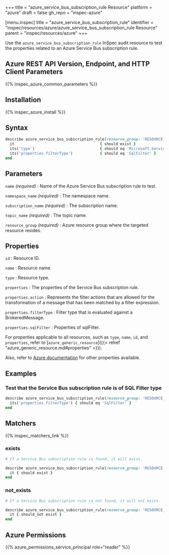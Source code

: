 +++
title = "azure_service_bus_subscription_rule Resource"
platform = "azure"
draft = false
gh_repo = "inspec-azure"

[menu.inspec]
title = "azure_service_bus_subscription_rule"
identifier = "inspec/resources/azure/azure_service_bus_subscription_rule Resource"
parent = "inspec/resources/azure"
+++

Use the `azure_service_bus_subscription_rule` InSpec audit resource to test the properties related to an Azure Service Bus subscription rule.

## Azure REST API Version, Endpoint, and HTTP Client Parameters

{{% inspec_azure_common_parameters %}}

## Installation

{{% inspec_azure_install %}}

## Syntax

```ruby
describe azure_service_bus_subscription_rule(resource_group: 'RESOURCE_GROUP', namespace_name: 'NAMESPACE_NAME', subscription_name: "SUBSCRIPTION_NAME", topic_name: 'TOPIC_NAME', name: 'SUBSCRIPTION_RULE_NAME') do
  it                                      { should exist }
  its('type')                             { should eq 'Microsoft.ServiceBus/Namespaces/Topics/Subscriptions/Rules' }
  its('properties.filterType')            { should eq 'SqlFilter' }
end
```

## Parameters

`name` _(required)_
: Name of the Azure Service Bus subscription rule to test.

`namespace_name` _(required)_
: The namespace name.

`subscription_name` _(required)_
: The subscription name.

`topic_name` _(required)_
: The topic name.

`resource_group` _(required)_
: Azure resource group where the targeted resource resides.

## Properties

`id`
: Resource ID.

`name`
: Resource name.

`type`
: Resource type.

`properties`
: The properties of the Service Bus subscription rule.

`properties.action`
: Represents the filter actions that are allowed for the transformation of a message that has been matched by a filter expression.

`properties.filterType`
: Filter type that is evaluated against a BrokeredMessage.

`properties.sqlFilter`
: Properties of sqlFilter.

For properties applicable to all resources, such as `type`, `name`, `id`, and `properties`, refer to [`azure_generic_resource`]({{< relref "azure_generic_resource.md#properties" >}}).

Also, refer to [Azure documentation](https://docs.microsoft.com/en-us/rest/api/servicebus/stable/rules/get) for other properties available.

## Examples

### Test that the Service Bus subscription rule is of SQL Filter type

```ruby
describe azure_service_bus_subscription_rule(resource_group: 'RESOURCE_GROUP', namespace_name: 'NAMESPACE_NAME', subscription_name: "SUBSCRIPTION_NAME", topic_name: 'TOPIC_NAME', name: 'SUBSCRIPTION_RULE_NAME') do
  its('properties.filterType') { should eq 'SqlFilter' }
end
```

## Matchers

{{% inspec_matchers_link %}}

### exists

```ruby
# If a Service Bus subscription rule is found, it will exist.

describe azure_service_bus_subscription_rule(resource_group: 'RESOURCE_GROUP', namespace_name: 'NAMESPACE_NAME', subscription_name: "SUBSCRIPTION_NAME", topic_name: 'TOPIC_NAME', name: 'SUBSCRIPTION_RULE_NAME') do
  it { should exist }
end
```

### not_exists

```ruby
# If a Service Bus subscription rule is not found, it will not exist.

describe azure_service_bus_subscription_rule(resource_group: 'RESOURCE_GROUP', namespace_name: 'NAMESPACE_NAME', subscription_name: "SUBSCRIPTION_NAME", topic_name: 'TOPIC_NAME', name: 'SUBSCRIPTION_RULE_NAME') do
  it { should_not exist }
end
```

## Azure Permissions

{{% azure_permissions_service_principal role="reader" %}}
